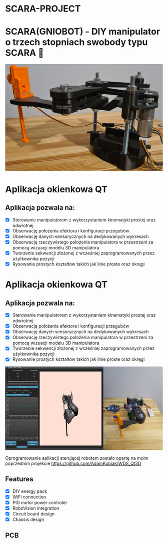 # SCARA-PROJECT
# SCARA(GNIOBOT) - DIY manipulator o trzech stopniach swobody typu SCARA :robot:
![](docs/img/KONSTRUKCJA3.jpg)

# Aplikacja okienkowa QT
## Aplikacja pozwala na:
- [X] Sterowanie manipulatorem z wykorzystaniem kinematyki prostej oraz odwrotnej
- [X] Obserwację położenia efektora i konfiguracji przegubów
- [X] Obserwację danych sensorycznych na dedykowanych wykresach
- [X] Obserwację rzeczywistego położenia manipulatora w przestrzeni za pomocą wizuacji modelu 3D manipulatora
- [X] Tworzenie sekwencji złożonej z wcześniej zaprogramowanych przez użytkownika pozycji
- [X] Rysowanie prostych kształtów takich jak linie proste oraz okręgi 

# Aplikacja okienkowa QT
## Aplikacja pozwala na:
- [X] Sterowanie manipulatorem z wykorzystaniem kinematyki prostej oraz odwrotnej
- [X] Obserwację położenia efektora i konfiguracji przegubów
- [X] Obserwację danych sensorycznych na dedykowanych wykresach
- [X] Obserwację rzeczywistego położenia manipulatora w przestrzeni za pomocą wizuacji modelu 3D manipulatora
- [X] Tworzenie sekwencji złożonej z wcześniej zaprogramowanych przez użytkownika pozycji
- [X] Rysowanie prostych kształtów takich jak linie proste oraz okręgi 

![](docs/img/viewAPP.jpg)

Oprogramowanie aplikacji sterującej robotem zostało opartę na moim poprzednim projekcie
https://github.com/AdamKubiak/WDS_Qt3D

## Features
- [X] DIY energy pack
- [X] WiFi connection
- [X] PID motor power controler
- [X] RoboVision integration
- [X] Circuit board design
- [X] Chassis design

## PCB
